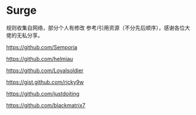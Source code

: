 # Surge
规则收集自网络，部分个人有修改
参考/引用资源（不分先后顺序），感谢各位大佬的无私分享。

https://github.com/Semporia

https://github.com/helmiau

https://github.com/Loyalsoldier

https://gist.github.com/ricky9w

https://github.com/justdoiting

https://github.com/blackmatrix7

